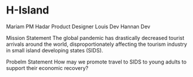 # H-Island

Mariam PM
Hadar Product Designer
Louis Dev
Hannan Dev


Mission Statement
The global pandemic has drastically decreased tourist arrivals around the world, disproportionately affecting the tourism industry in small island developing states (SIDS).

Probelm Statement
How may we promote travel to SIDS to young adults to support their economic recovery?

